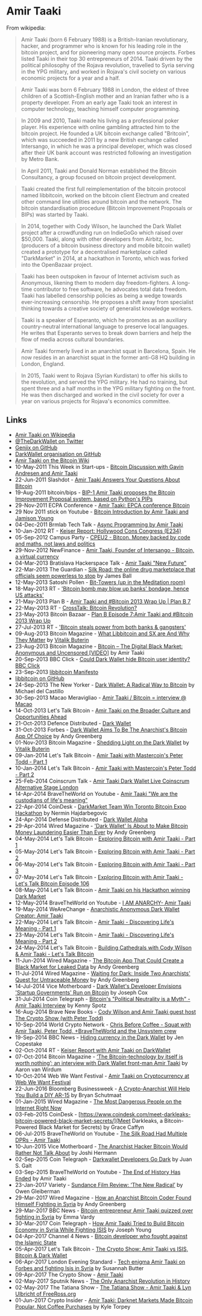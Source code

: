 
# Amir Taaki

From wikipedia:

> Amir Taaki (born 6 February 1988) is a British-Iranian revolutionary, hacker, and programmer who is known for his leading role in the bitcoin project, and for pioneering many open source projects. Forbes listed Taaki in their top 30 entrepreneurs of 2014. Taaki driven by the political philosophy of the Rojava revolution, travelled to Syria serving in the YPG military, and worked in Rojava's civil society on various economic projects for a year and a half.

> Amir Taaki was born 6 February 1988 in London, the eldest of three children of a Scottish-English mother and an Iranian father who is a property developer. From an early age Taaki took an interest in computer technology, teaching himself computer programming.

> In 2009 and 2010, Taaki made his living as a professional poker player. His experience with online gambling attracted him to the bitcoin project. He founded a UK bitcoin exchange called "Britcoin", which was succeeded in 2011 by a new British exchange called Intersango, in which he was a principal developer, which was closed after their UK bank account was restricted following an investigation by Metro Bank.

> In April 2011, Taaki and Donald Norman established the Bitcoin Consultancy, a group focused on bitcoin project development.

> Taaki created the first full reimplementation of the bitcoin protocol named libbitcoin, worked on the bitcoin client Electrum and created other command line utilities around bitcoin and the network. The bitcoin standardisation procedure (Bitcoin Improvement Proposals or BIPs) was started by Taaki.

> In 2014, together with Cody Wilson, he launched the Dark Wallet project after a crowdfunding run on IndieGoGo which raised over $50,000. Taaki, along with other developers from Airbitz, Inc. (producers of a bitcoin business directory and mobile bitcoin wallet) created a prototype for a decentralised marketplace called "DarkMarket" in 2014, at a hackathon in Toronto, which was forked into the OpenBazaar project.

> Taaki has been outspoken in favour of Internet activism such as Anonymous, likening them to modern day freedom-fighters. A long-time contributor to free software, he advocates total data freedom. Taaki has labelled censorship policies as being a wedge towards ever-increasing censorship. He proposes a shift away from specialist thinking towards a creative society of generalist knowledge workers.

> Taaki is a speaker of Esperanto, which he promotes as an auxiliary country-neutral international language to preserve local languages. He writes that Esperanto serves to break down barriers and help the flow of media across cultural boundaries.

> Amir Taaki formerly lived in an anarchist squat in Barcelona, Spain. He now resides in an anarchist squat in the former anti-G8 HQ building in London, England.

> In 2015, Taaki went to Rojava (Syrian Kurdistan) to offer his skills to the revolution, and served the YPG military. He had no training, but spent three and a half months in the YPG military fighting on the front. He was then discharged and worked in the civil society for over a year on various projects for Rojava's economics committee.

## Links

* [Amir Taaki on Wikipedia](https://en.wikipedia.org/wiki/Amir_Taaki)
* [@TheDarkWallet on Twitter](https://twitter.com/TheDarkwallet)
* [Genjix on GitHub](https://github.com/genjix)
* [DarkWallet organisation on GitHub](https://github.com/DarkWallet)
* [Amir Taaki on the Bitcoin Wiki](https://en.bitcoin.it/wiki/Amir_Taaki)
* 10-May-2011 This Week in Start-ups - [Bitcoin Discussion with Gavin Andresen and Amir Taaki](http://thisweekinstartups.com/bitcoin-discussion-with-gavin-andresen-and-amir-taaki-on-this-week-in-startups-140/)
* 22-Jun-2011 Slashdot - [Amir Taaki Answers Your Questions About Bitcoin](https://interviews.slashdot.org/story/11/06/22/1737237/amir-taaki-answers-your-questions-about-bitcoin)
* 19-Aug-2011 bitcoin/bips - [BIP-1 Amir Taaki proposes the Bitcoin Improvement Proposal system, based on Python's PIPs](https://github.com/bitcoin/bips/blob/master/bip-0001.mediawiki)
* 29-Nov-2011 ECPA Conference - [Amir Taaki: EPCA conference Bitcoin](https://www.youtube.com/watch?v=wbqmKIXyqHc)
* 29 Nov 2011 stick on Youtube - [Bitcoin Introduction by Amir Taaki and Jamison Young](https://www.youtube.com/watch?v=LTBXKWV7v_M)
* 04-Dec-2011 Brmlab Tech Talk - [Async Programming by Amir Taaki](https://www.youtube.com/watch?v=zyKcSpx5xDg)
* 10-Jan-2012 RT - [Keiser Report: Hollywood Cons Congress (E234)](https://www.youtube.com/watch?v=GX-gYrTxz9U)
* 05-Sep-2012 Campus Party - [CPEU2 - Bitcon. Money backed by code and maths, not laws and politics](https://www.youtube.com/watch?v=PEpGp1JVMzs)
* 29-Nov-2012 NewFinance - [Amir Taaki, Founder of Intersango - Bitcoin, a virtual currency](https://www.youtube.com/watch?v=I-DVOYyx_6U)
* 04-Mar-2013 Bratislava Hackerspace Talk - [Amir Taaki "New Future"](https://www.youtube.com/watch?v=oPu6j-xpYyE)
* 22-Mar-2013 The Guardian - [Silk Road: the online drug marketplace that officials seem powerless to stop](https://www.theguardian.com/world/2013/mar/22/silk-road-online-drug-marketplace) by James Ball
* 12-May-2013 Satoshi Pollen - [Bit-Towers (up in the Meditation room)](https://www.youtube.com/watch?v=MbUPlFCMPxA)
* 18-May-2013 RT - ['Bitcoin bomb may blow up banks' bondage, hence US attacks'](https://www.youtube.com/watch?v=eYxgcV4XK-Q)
* 21-May-2013 Plan B - [Amir Taaki and #Bitcoin 2013 Wrap Up | Plan B 7](https://www.youtube.com/watch?v=Ao_HdHyGKDU)
* 22-May-2013 RT - [CrossTalk: Bitcoin Revolution?](https://www.youtube.com/watch?v=nYzXNhk3Vjw)
* 23-May-2013 Bitcoin Bazaar - [Plan B Episode 7:Amir Taaki and #Bitcoin 2013 Wrap Up](https://bitcoinbazaar.wordpress.com/tag/amir-taaki/)
* 27-Jul-2013 RT - ['Bitcoin steals power from both banks & gangsters'](https://www.youtube.com/watch?v=as_3Pp_yGq4)
* 09-Aug-2013 Bitcoin Magazine - [What Libbitcoin and SX are And Why They Matter](https://bitcoinmagazine.com/articles/what-libbitcoin-and-sx-are-and-why-they-matter-1376064919/) by [Vitalik Buterin](/people/vitalik_buterin.md)
* 23-Aug-2013 Bitcoin Magazine - [Bitcoin – The Digital Black Market: Anonymous and Uncensored [VIDEO]](https://bitcoinmagazine.com/articles/bitcoin-the-digital-black-market-anonymous-and-uncensored-video-1377264986/) by Amir Taaki
* 20-Sep-2013 BBC Click - [Could Dark Wallet hide Bitcoin user identity? BBC Click](https://www.youtube.com/watch?v=d_9o63E_wjk)
* 23-Sep-2013 [libbitcoin Manifesto](https://github.com/libbitcoin/libbitcoin.github.io/blob/master/libbitcoin-manifesto.pdf)
* [libbitcoin on GitHub](https://github.com/libbitcoin/libbitcoin)
* 24-Sep-2013 The New Yorker - [Dark Wallet: A Radical Way to Bitcoin](http://www.newyorker.com/business/currency/dark-wallet-a-radical-way-to-bitcoin) by Michael del Castillo
* 30-Sep-2013 Macao Meravigliao - [Amir Taaki / Bitcoin = interview @ Macao](https://www.youtube.com/watch?v=sl2GDcNL6ak)
* 14-Oct-2013 Let's Talk Bitcoin - [Amir Taaki on the Broader Culture and Opportunities Ahead](https://www.youtube.com/watch?v=GWFE9QQRQxU)
* 21-Oct-2013 Defence Distributed - [Dark Wallet](https://www.youtube.com/watch?v=Ouo7Q6Cf_yc)
* 31-Oct-2013 Forbes - [Dark Wallet Aims To Be The Anarchist's Bitcoin App Of Choice](https://www.forbes.com/sites/andygreenberg/2013/10/31/darkwallet-aims-to-be-the-anarchists-bitcoin-app-of-choice/#b394a5a4cadf) by Andy Greenberg
* 01-Nov-2013 Bitcoin Magazine - [Shedding Light on the Dark Wallet](https://bitcoinmagazine.com/articles/shedding-light-on-the-dark-wallet-1383357523/) by [Vitalik Buterin](/people/vitalik_buterin.md)
* 09-Jan-2014 Let's Talk Bitcoin - [Amir Taaki with Mastercoin's Peter Todd - Part 1](https://www.youtube.com/watch?v=0fGPhwVUeug)
* 10-Jan-2014 Let's Talk Bitcoin - [Amir Taaki with Mastercoin's Peter Todd - Part 2](https://www.youtube.com/watch?v=EBsIEySNOiM)
* 25-Feb-2014 Coinscrum Talk - [Amir Taaki Dark Wallet Live Coinscrum Alternative Stage London](https://www.youtube.com/watch?v=KUjoBHfgg8w)
* 14-Apr-2014 BraveTheWorld on Youtube - [Amir Taaki "We are the custodians of life's meaning"](https://www.youtube.com/watch?v=COisLGwnb-M)
* 22-Apr-2014 CoinDesk - [DarkMarket Team Win Toronto Bitcoin Expo Hackathon](https://www.coindesk.com/airbitz-wins-toronto-bitcoin-expo-hackathon-darkmarket/) by Nermin Hajdarbegovic
* 24-Apr-2014 Defense Distributed - [Dark Wallet Alpha](https://www.youtube.com/watch?v=6VFopiRaXwQ)
* 29-Apr-2014 Wired Magazine - ['Dark Wallet' Is About to Make Bitcoin Money Laundering Easier Than Ever](https://www.wired.com/2014/04/dark-wallet/) by Andy Greenberg
* 04-May-2014 Let's Talk Bitcoin - [Exploring Bitcoin with Amir Taaki - Part 1](https://www.youtube.com/watch?v=K5K7UMCUFRE)
* 05-May-2014 Let's Talk Bitcoin - [Exploring Bitcoin with Amir Taaki - Part 2](https://www.youtube.com/watch?v=BSxe_chCdPg)
* 06-May-2014 Let's Talk Bitcoin - [Exploring Bitcoin with Amir Taaki - Part 3](https://www.youtube.com/watch?v=WBxeAtagN6E)
* 07-May-2014 Let's Talk Bitcoin - [Exploring Bitcoin with Amir Taaki - Let's Talk Bitcoin Episode 106](https://www.youtube.com/watch?v=7M1Y2wYIjEI)
* 08-May-2014 Let's Talk Bitcoin - [Amir Taaki on his Hackathon winning Dark Market](https://www.youtube.com/watch?v=aNmBKC99Wts)
* 12-May-2014 BraveTheWorld on Youtube - [I AM ANARCHY- Amir Taaki](https://www.youtube.com/watch?v=nU2ehHpg9Cw)
* 19-May-2014 WeAreChange - [Anarchistic Anonymous Dark Wallet Creator: Amir Taaki](https://www.youtube.com/watch?v=A0tCaOI0UYM)
* 22-May-2014 Let's Talk Bitcoin - [Amir Taaki - Discovering Life's Meaning - Part 1](https://www.youtube.com/watch?v=lusmof1hHw0)
* 23-May-2014 Let's Talk Bitcoin - [Amir Taaki - Discovering Life's Meaning - Part 2](https://www.youtube.com/watch?v=8jX37B54R34)
* 24-May-2014 Let's Talk Bitcoin - [Building Cathedrals with Cody Wilson & Amir Taaki - Let's Talk Bitcoin](https://www.youtube.com/watch?v=-xkgGKmPc80)
* 11-Jun-2014 Wired Magazine - [The Bitcoin App That Could Create a Black Market for Leaked Data](https://www.wired.com/2014/06/paypub/) by Andy Greenberg
* 11-Jul-2014 Wired Magazine - [Waiting for Dark: Inside Two Anarchists' Quest for Untraceable Money](https://www.wired.com/2017/05/one-scrappy-startup-survived-early-bitcoin-wars/) by Andy Greenberg
* 14-Jul-2014 Vice Motherboard - [Dark Wallet's Developer Envisions 'Startup Governments' Run on Bitcoin](https://motherboard.vice.com/en_us/article/ypw3vg/the-dark-wallet-developers-plan-for-startup-governments-run-on-bitcoin) by Joseph Cox
* 31-Jul-2014 Coin Telegraph - [Bitcoin's "Political Neutrality is a Myth" - Amir Taaki Interview](https://cointelegraph.com/news/bitcoins-political-neutrality-is-a-myth-amir-taaki-interview) by Kenny Spotz
* 16-Aug-2014 Brave New Books - [Cody Wilson and Amir Taaki guest host The Crypto Show (with Peter Todd)](https://www.youtube.com/watch?v=xG5HlETyk7A)
* 10-Sep-2014 World Crypto Network - [Chris Before Coffee - Squat with Amir Taaki, Peter Todd, +BraveTheWorld  and the Unsystem crew](https://www.youtube.com/watch?v=A0KV0lesSK8)
* 19-Sep-2014 BBC News - [Hiding currency in the Dark Wallet](http://www.bbc.com/news/technology-29283124) by Jen Copestake
* 02-Oct-2014 RT - [Keiser Report with Amir Taaki on DarkWallet](https://www.youtube.com/watch?v=AjLdOk7oN0c)
* 07-Oct-2014 Bitcoin Magazine - [‘The Bitcoin-technology by itself is worth nothing’; an interview with Dark Wallet front-man Amir Taaki](https://bitcoinmagazine.com/articles/bitcoin-technology-worth-nothing-interview-dark-wallet-front-man-amir-taaki-1412722833/) by Aaron van Wirdum
* 10-Oct-2014 Web We Want Festival - [Amir Taaki on Cryptocurrency at Web We Want Festival](https://www.youtube.com/watch?v=7VMugFWOKCU)
* 22-Jun-2016 Bloomberg Businessweek - [A Crypto-Anarchist Will Help You Build a DIY AR-15](https://www.bloomberg.com/features/2016-cody-wilson-ghost-gunner-ar-15/) by Bryan Schutmaat
* 01-Jan-2015 Wired Magazine - [The Most Dangerous People on the Internet Right Now](https://www.wired.com/2015/01/dangerous-people-internet-right-now/)
* 03-Feb-2015 CoinDesk - [https://www.coindesk.com/meet-darkleaks-bitcoin-powered-black-market-secrets/](Meet Darkleaks, a Bitcoin-Powered Black Market for Secrets) by Grace Caffyn
* 06-Jul-2015 BraveTheWorld on Youtube - [The Silk Road Had Multiple DPRs - Amir Taaki](https://www.youtube.com/watch?v=qJaMGua9GfU)
* 10-Jun-2015 Vice Motherboard - [The Anarchist Hacker Bitcoin Would Rather Not Talk About](https://motherboard.vice.com/en_us/article/ypw985/the-anarchist-hacker-bitcoin-would-rather-not-talk-about) by Joshi Hermann
* 02-Sep-2015 Coin Telegraph - [Darkwallet Developers Go Dark](https://cointelegraph.com/news/darkwallet-developers-go-dark) by Juan S. Galt
* 03-Sep-2015 BraveTheWorld on Youtube - [The End of History Has Ended](http://bravetheworld.com/2015/09/03/history-ended-2/) by Amir Taaki
* 23-Jan-2017 Variety - [Sundance Film Review: ‘The New Radical’](http://variety.com/2017/film/reviews/the-new-radical-review-1201967572/) by Owen Gleiberman
* 29-Mar-2017 Wired Magazine - [How an Anarchist Bitcoin Coder Found Himself Fighting in Syria](https://www.wired.com/2017/03/anarchist-bitcoin-coder-found-fighting-isis-syria/) by Andy Greenberg
* 29-Mar-2017 BBC News - [Bitcoin entrepreneur Amir Taaki quizzed over fighting in Syria](http://www.bbc.com/news/uk-39417937) by Emma Vardy
* 30-Mar-2017 Coin Telegraph - [How Amir Taaki Tried to Build Bitcoin Economy in Syria While Fighting ISIS](https://cointelegraph.com/news/how-amir-taaki-tried-to-build-bitcoin-economy-in-syria-while-fighting-isis) by Joseph Young
* 04-Apr-2017 Channel 4 News - [Bitcoin developer who fought against the Islamic State](https://www.channel4.com/news/bitcoin-developer-who-fought-against-the-islamic-state)
* 05-Apr-2017 Let's Talk Bitcoin - [The Crypto Show: Amir Taaki vs ISIS, Bitcoin & Dark Wallet](https://letstalkbitcoin.com/blog/post/the-crypto-show-amir-taaki-vs-isis-bitcoin-dark-wallet)
* 06-Apr-2017 London Evening Standard - [Tech enigma Amir Taaki on Forbes and fighting Isis in Syria](https://www.standard.co.uk/lifestyle/london-life/tech-enigma-amir-taaki-on-forbes-and-fighting-isis-a3509096.html) by Susannah Butter
* 09-Apr-2017 The Crypto Show - [Amir Taaki](https://www.youtube.com/watch?v=SK93JEjWPV8)
* 02-May-2017 Sputnik News - [The Only Anarchist Revolution in History](https://sputniknews.com/radio_double_down/201705021053187780-the-only-anarchist-revolution-in-history/)
* 02-May-2017 The Tatiana Show - [The Tatiana Show - Amir Taaki & Lyn Ulbricht of FreeRoss.org](https://www.youtube.com/watch?v=pin6DhQee48)
* 01-Jun-2017 Crypto Insider - [Amir Taaki: Darknet Markets Made Bitcoin Popular, Not Coffee Purchases](https://cryptoinsider.com/amir-taaki-darknet-markets-made-bitcoin-popular-not-coffee-purchases/) by Kyle Torpey
